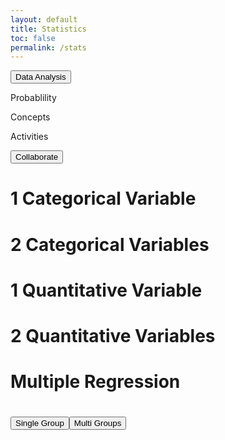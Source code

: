 ```yaml
---
layout: default
title: Statistics
toc: false
permalink: /stats
---
```

<body class="light">
<div class="options">
  <div>
    <button class="stats-dropdown" onclick="toggleDropdown()">Data Analysis</button>
    <div class="dropdown-content" id="statsDropdown">
        <p>Probablility</p>
        <p>Concepts</p>
        <p>Activities</p>
    </div>
  </div>
  <button class="button">Collaborate</button>
</div>
<div class="stats">
    <h1><div class="stats-container">1 Categorical Variable</div></h1>
    <h1><div class="stats-container">2 Categorical Variables</div></h1>
    <h1><div class="stats-container">1 Quantitative Variable</div></h1>
    <h1><div class="stats-container">2 Quantitative Variables</div></h1>
    <h1><div class="stats-container">Multiple Regression</div></h1>
    <h1><div class="stats-container"><button class="button single-group">Single Group</button><button class="button multi-group">Multi Groups</button></div></h1>
</div>
<script>
function themeChange() {
            const DarkMode = JSON.parse(localStorage.getItem('DarkMode')) || false;
            const newDarkMode = !DarkMode;
            if (DarkMode) {
                document.body.classList.add('dark');
                document.body.classList.remove('light');
            } else {
                document.body.classList.add('light');
                document.body.classList.remove('dark');
            }
            localStorage.setItem('DarkMode', JSON.stringify(newDarkMode));
}
function toggleDropdown() {
  var dropdown = document.getElementById("statsDropdown");
  dropdown.style.display = (dropdown.style.display === "block") ? "none" : "block";
  }
  window.onclick = function(event) {
    if (!event.target.matches('.stats-dropdown')) {
      var dropdown = document.getElementById("statsDropdown");
      if (dropdown.style.display === "block") {
        dropdown.style.display = "none";
      }
    }
  }
  document.querySelectorAll('.button').forEach(button => {
    button.addEventListener('click', () => {
      button.classList.toggle('active');
    });
  });
  const singleGroupBtn = document.querySelector('.single-group');
  const multiGroupBtn = document.querySelector('.multi-group');
  singleGroupBtn.addEventListener('click', toggleActive);
  multiGroupBtn.addEventListener('click', toggleActive);
  function toggleActive(event) {
    singleGroupBtn.classList.remove('active');
    multiGroupBtn.classList.remove('active');
    event.currentTarget.classList.add('active');
  }
</script>
